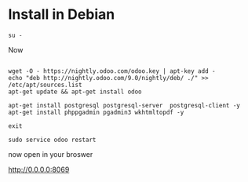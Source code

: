 # Install in Debian

```
su -
```

Now 

```

wget -O - https://nightly.odoo.com/odoo.key | apt-key add -
echo "deb http://nightly.odoo.com/9.0/nightly/deb/ ./" >> /etc/apt/sources.list
apt-get update && apt-get install odoo

apt-get install postgresql postgresql-server  postgresql-client -y
apt-get install phppgadmin pgadmin3 wkhtmltopdf -y

exit

sudo service odoo restart

```

now open in your broswer 

http://0.0.0.0:8069


